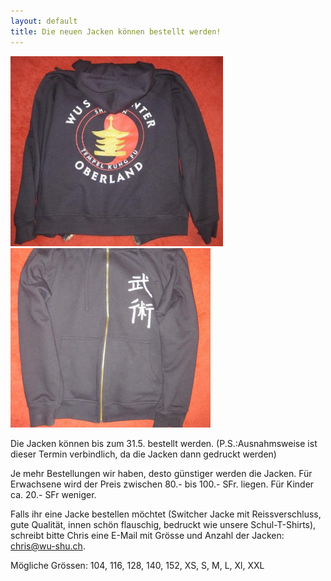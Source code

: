 ```yaml
---
layout: default
title: Die neuen Jacken können bestellt werden!
---
```


<img class="ifloat-left" src="/images/pullover/wu-shu-pullover-rueckseite.jpg" alt="Wu Shu Pullover" width="340px">
<img class="ifloat-right" src="/images/pullover/wu-shu-pullover-vorderseite.jpg" alt="Wu Shu Pullover" width="320px">


Die Jacken können bis zum 31.5. bestellt werden.  (P.S.:Ausnahmsweise ist dieser Termin verbindlich, da die Jacken dann gedruckt werden)

Je mehr Bestellungen wir haben, desto günstiger werden die Jacken. Für Erwachsene wird der Preis zwischen 80.- bis 100.- SFr. liegen. Für Kinder ca. 20.- SFr weniger.

Falls ihr eine Jacke bestellen möchtet (Switcher Jacke mit Reissverschluss, gute Qualität, innen schön flauschig, bedruckt wie unsere Schul-T-Shirts), schreibt bitte Chris eine E-Mail mit Grösse und Anzahl der Jacken: <a href=mailto:chris@wu-shu.ch>chris@wu-shu.ch</a>.

Mögliche Grössen: 104, 116, 128, 140, 152, XS, S, M, L, Xl, XXL